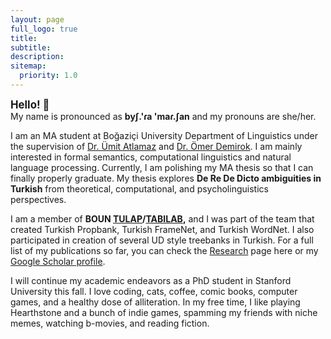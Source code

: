 ```yaml
---
layout: page
full_logo: true
title: 
subtitle: 
description: 
sitemap:
  priority: 1.0
---
```


<big> <b> Hello! 👋 </b> </big>
<br>
My name is pronounced as <b>byʃ.'ɾa 'maɾ.ʃan</b> and my pronouns are she/her. <br>

I am an MA student at Boğaziçi University Department of Linguistics under the supervision of <a href="http://web.boun.edu.tr/umit.atlamaz/">Dr. Ümit Atlamaz</a> and <a href="https://omerdemirok.com">Dr. Ömer Demirok</a>. I am mainly interested in formal semantics, computational linguistics and natural language processing. Currently, I am polishing my MA thesis so that I can finally properly graduate. My thesis explores <b>De Re De Dicto ambiguities in Turkish</b> from theoretical, computational, and psycholinguistics perspectives. 

I am a member of <b>BOUN <a href="https://tulap.cmpe.boun.edu.tr">TULAP</a>/<a href="https://tabilab.cmpe.boun.edu.tr">TABILAB</a>,</b> and I was part of the team that created Turkish Propbank, Turkish FrameNet, and Turkish WordNet. I also participated in creation of several UD style treebanks in Turkish. For a full list of my publications so far, you can check the <a href="https://busramarsan.com/research">Research</a> page here or my <a href="https://scholar.google.com/citations?user=UhNIBhsAAAAJ&hl=en&oi=ao">Google Scholar profile</a>. 

I will continue my academic endeavors as a PhD student in Stanford University this fall. I love coding, cats, coffee, comic books, computer games, and a healthy dose of alliteration. In my free time, I like playing Hearthstone and a bunch of indie games, spamming my friends with niche memes, watching b-movies, and reading fiction. 
<br>
<br>
<br>

